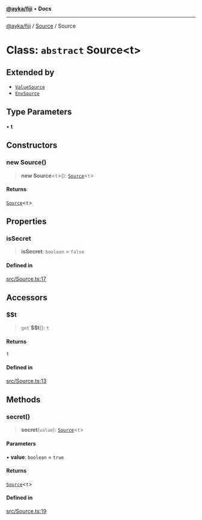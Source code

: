 [**@ayka/fiji**](../../../README.md) • **Docs**

***

[@ayka/fiji](../../../globals.md) / [Source](../README.md) / Source

# Class: `abstract` Source\<t\>

## Extended by

- [`ValueSource`](ValueSource.md)
- [`EnvSource`](EnvSource.md)

## Type Parameters

• **t**

## Constructors

### new Source()

> **new Source**\<`t`\>(): [`Source`](Source.md)\<`t`\>

#### Returns

[`Source`](Source.md)\<`t`\>

## Properties

### isSecret

> **isSecret**: `boolean` = `false`

#### Defined in

[src/Source.ts:17](https://github.com/AndreyMork/fiji/blob/144c0091223d6b00e7f3dad83fbdc3098be7f48c/src/Source.ts#L17)

## Accessors

### $$t

> `get` **$$t**(): `t`

#### Returns

`t`

#### Defined in

[src/Source.ts:13](https://github.com/AndreyMork/fiji/blob/144c0091223d6b00e7f3dad83fbdc3098be7f48c/src/Source.ts#L13)

## Methods

### secret()

> **secret**(`value`): [`Source`](Source.md)\<`t`\>

#### Parameters

• **value**: `boolean` = `true`

#### Returns

[`Source`](Source.md)\<`t`\>

#### Defined in

[src/Source.ts:19](https://github.com/AndreyMork/fiji/blob/144c0091223d6b00e7f3dad83fbdc3098be7f48c/src/Source.ts#L19)
